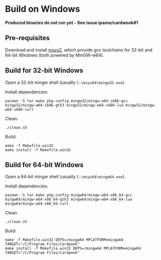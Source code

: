 Build on Windows
================

**Produced binaries do not run yet - See issue ipamo/cardweek#1**

## Pre-requisites

Download and install [msys2](https://www.msys2.org/), which provide gcc toolchains for 32-bit and 64-bit Windows (both powered by MinGW-w64).

## Build for 32-bit Windows

Open a 32-bit mingw shell (usually `C:\msys64\mingw32.exe`).

Install dependencies:

    pacman -S tar make pkg-config mingw32/mingw-w64-i686-gcc mingw32/mingw-w64-i686-gtk3 mingw32/mingw-w64-i686-lua mingw32/mingw-w64-i686-curl

Clean:

    ./clean.sh

Build:

    make -f Makefile.win32
    make install -f Makefile.win32

## Build for 64-bit Windows

Open a 64-bit mingw shell (usually `C:\msys64\mingw64.exe`).

Install dependencies:

    pacman -S tar make pkg-config mingw64/mingw-w64-x86_64-gcc mingw64/mingw-w64-x86_64-gtk3 mingw64/mingw-w64-x86_64-lua mingw64/mingw-w64-x86_64-curl

Clean:

    ./clean.sh

Build:

    make -f Makefile.win32 DEPS=/mingw64 MPLATFORM=mingw64 TARGET="/C/Program Files/Cardpeek"
    make install -f Makefile.win32 DEPS=/mingw64 MPLATFORM=mingw64 TARGET="/C/Program Files/Cardpeek"
